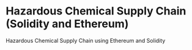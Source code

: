 # Hazardous Chemical Supply Chain (Solidity and Ethereum)
Hazardous Chemical Supply Chain using Ethereum and Solidity
